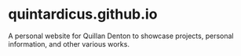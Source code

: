# quintardicus.github.io

A personal website for Quillan Denton to showcase projects, personal information, and other various works.
